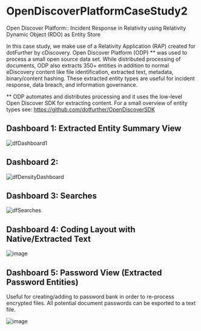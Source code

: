 # OpenDiscoverPlatformCaseStudy2
Open Discover Platform:: Incident Response in Relativity using Relativity Dynamic Object (RDO) as Entity Store

In this case study, we make use of a Relativity Application (RAP) created for dotFurther by cDiscovery. Open Discover Platform (ODP) **
was used to process a small open source data set. While distributed processing of documents, ODP also extracts 350+ entities in addition
to normal eDiscovery content like file identification, extracted text, metadata, binary/content hashing. These extracted
entity types are useful for incident response, data breach, and information governance.  

** ODP automates and distributes processing and it uses the low-level Open Discover SDK for extracting content. For a small overview of 
entity types see:  https://github.com/dotfurther/OpenDiscoverSDK

## Dashboard 1: Extracted Entity Summary View
![dfDashboard1](https://github.com/dotfurther/OpenDiscoverPlatformCaseStudy2/assets/52750989/5ef39836-b74a-4473-baee-e2aef0929473)


## Dashboard 2:
![dfDensityDashboard](https://github.com/dotfurther/OpenDiscoverPlatformCaseStudy2/assets/52750989/fe1fb34f-dc3d-4da3-976e-51e20bd0ff91)


## Dashboard 3: Searches
![dfSearches](https://github.com/dotfurther/OpenDiscoverPlatformCaseStudy2/assets/52750989/5b49036a-f064-44b3-829e-488742302555)


## Dashboard 4: Coding Layout with Native/Extracted Text

![image](https://github.com/dotfurther/OpenDiscoverPlatformCaseStudy2/assets/52750989/2687941a-9dd1-4f91-b1c7-8e90a0a07ad9)


## Dashboard 5:  Password View (Extracted Password Entities)

Useful for creating/adding to password bank in order to re-process encrypted files. All potential document passwords can be exported
to a text file.

![image](https://github.com/dotfurther/OpenDiscoverPlatformCaseStudy2/assets/52750989/61fa4f5a-6248-4037-8af7-7b68a7908324)
